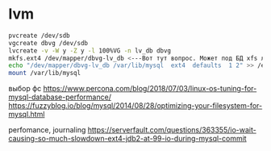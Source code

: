 lvm
===

```sh
pvcreate /dev/sdb
vgcreate dbvg /dev/sdb
lvcreate -v -W y -Z y -l 100%VG -n lv_db dbvg
mkfs.ext4 /dev/mapper/dbvg-lv_db <---Вот тут вопрос. Может под БД xfs лучше?
echo "/dev/mapper/dbvg-lv_db /var/lib/mysql  ext4  defaults  1 2" >> /etc/fstab
mount /var/lib/mysql
```

выбор фс
https://www.percona.com/blog/2018/07/03/linux-os-tuning-for-mysql-database-performance/
https://fuzzyblog.io/blog/mysql/2014/08/28/optimizing-your-filesystem-for-mysql.html

perfomance, journaling
https://serverfault.com/questions/363355/io-wait-causing-so-much-slowdown-ext4-jdb2-at-99-io-during-mysql-commit
